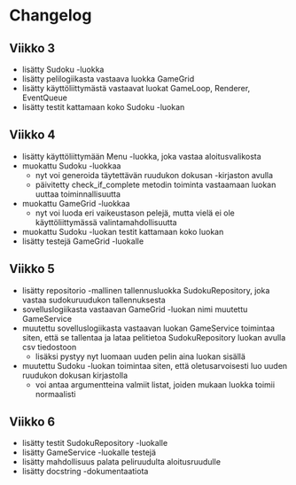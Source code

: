 # Changelog

## Viikko 3

- lisätty Sudoku -luokka
- lisätty pelilogiikasta vastaava luokka GameGrid
- lisätty käyttöliittymästä vastaavat luokat GameLoop, Renderer, EventQueue
- lisätty testit kattamaan koko Sudoku -luokan

## Viikko 4

- lisätty käyttöliittymään Menu -luokka, joka vastaa aloitusvalikosta
- muokattu Sudoku -luokkaa 
    - nyt voi generoida täytettävän ruudukon dokusan -kirjaston avulla
    - päivitetty check_if_complete metodin toiminta vastaamaan luokan uuttaa toiminnallisuutta
- muokattu GameGrid -luokkaa
    - nyt voi luoda eri vaikeustason pelejä, mutta vielä ei ole käyttöliittymässä valintamahdollisuutta
- muokattu Sudoku -luokan testit kattamaan koko luokan
- lisätty testejä GameGrid -luokalle

## Viikko 5

- lisätty repositorio -mallinen tallennusluokka SudokuRepository, joka vastaa sudokuruudukon tallennuksesta
- sovelluslogiikasta vastaavan GameGrid -luokan nimi muutettu GameService 
- muutettu sovelluslogiikasta vastaavan luokan GameService toimintaa siten, että se tallentaa ja lataa pelitietoa SudokuRepository luokan avulla csv tiedostoon
    - lisäksi pystyy nyt luomaan uuden pelin aina luokan sisällä
- muutettu Sudoku -luokan toimintaa siten, että oletusarvoisesti luo uuden ruudukon dokusan kirjastolla
    - voi antaa argumentteina valmiit listat, joiden mukaan luokka toimii normaalisti
    
## Viikko 6

- lisätty testit SudokuRepository -luokalle
- lisätty GameService -luokalle testejä
- lisätty mahdollisuus palata peliruudulta aloitusruudulle
- lisätty docstring -dokumentaatiota
